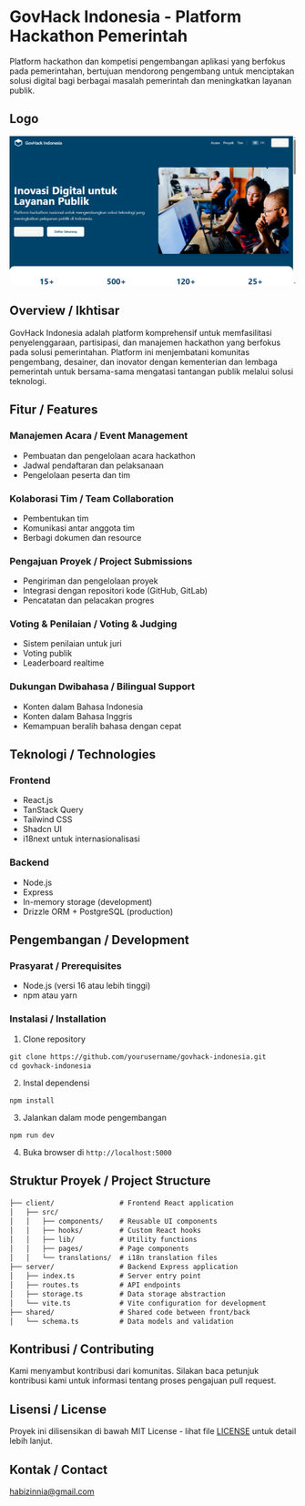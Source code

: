 # GovHack Indonesia - Platform Hackathon Pemerintah

Platform hackathon dan kompetisi pengembangan aplikasi yang berfokus pada pemerintahan, bertujuan mendorong pengembang untuk menciptakan solusi digital bagi berbagai masalah pemerintah dan meningkatkan layanan publik.

## Logo

![GovHack Indonesia Logo](1.png)

## Overview / Ikhtisar

GovHack Indonesia adalah platform komprehensif untuk memfasilitasi penyelenggaraan, partisipasi, dan manajemen hackathon yang berfokus pada solusi pemerintahan. Platform ini menjembatani komunitas pengembang, desainer, dan inovator dengan kementerian dan lembaga pemerintah untuk bersama-sama mengatasi tantangan publik melalui solusi teknologi.

## Fitur / Features

### Manajemen Acara / Event Management
- Pembuatan dan pengelolaan acara hackathon
- Jadwal pendaftaran dan pelaksanaan
- Pengelolaan peserta dan tim

### Kolaborasi Tim / Team Collaboration
- Pembentukan tim
- Komunikasi antar anggota tim
- Berbagi dokumen dan resource

### Pengajuan Proyek / Project Submissions
- Pengiriman dan pengelolaan proyek
- Integrasi dengan repositori kode (GitHub, GitLab)
- Pencatatan dan pelacakan progres

### Voting & Penilaian / Voting & Judging
- Sistem penilaian untuk juri
- Voting publik
- Leaderboard realtime

### Dukungan Dwibahasa / Bilingual Support
- Konten dalam Bahasa Indonesia
- Konten dalam Bahasa Inggris
- Kemampuan beralih bahasa dengan cepat

## Teknologi / Technologies

### Frontend
- React.js
- TanStack Query
- Tailwind CSS
- Shadcn UI
- i18next untuk internasionalisasi

### Backend
- Node.js
- Express
- In-memory storage (development)
- Drizzle ORM + PostgreSQL (production)

## Pengembangan / Development

### Prasyarat / Prerequisites
- Node.js (versi 16 atau lebih tinggi)
- npm atau yarn

### Instalasi / Installation
1. Clone repository
```
git clone https://github.com/yourusername/govhack-indonesia.git
cd govhack-indonesia
```

2. Instal dependensi
```
npm install
```

3. Jalankan dalam mode pengembangan
```
npm run dev
```

4. Buka browser di `http://localhost:5000`

## Struktur Proyek / Project Structure

```
├── client/                # Frontend React application
│   ├── src/
│   │   ├── components/    # Reusable UI components
│   │   ├── hooks/         # Custom React hooks
│   │   ├── lib/           # Utility functions
│   │   ├── pages/         # Page components
│   │   └── translations/  # i18n translation files
├── server/                # Backend Express application
│   ├── index.ts           # Server entry point
│   ├── routes.ts          # API endpoints
│   ├── storage.ts         # Data storage abstraction
│   └── vite.ts            # Vite configuration for development
├── shared/                # Shared code between front/back
│   └── schema.ts          # Data models and validation
```

## Kontribusi / Contributing

Kami menyambut kontribusi dari komunitas. Silakan baca petunjuk kontribusi kami untuk informasi tentang proses pengajuan pull request.

## Lisensi / License

Proyek ini dilisensikan di bawah MIT License - lihat file [LICENSE](LICENSE) untuk detail lebih lanjut.

## Kontak / Contact

habizinnia@gmail.com
